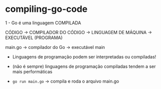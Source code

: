 # compiling-go-code

1 - Go é uma linguagem COMPILADA

CÓDIGO -> COMPILADOR DO CÓDIGO -> LINGUAGEM DE MÁQUINA -> EXECUTÁVEL (PROGRAMA)

main.go -> compilador do Go -> executável main 

- Linguagens de programação podem ser interpretadas ou compiladas!

- (não é sempre) linguagens de programação compiladas tendem a ser mais performáticas

- `go run main.go` -> compila e roda o arquivo main.go

